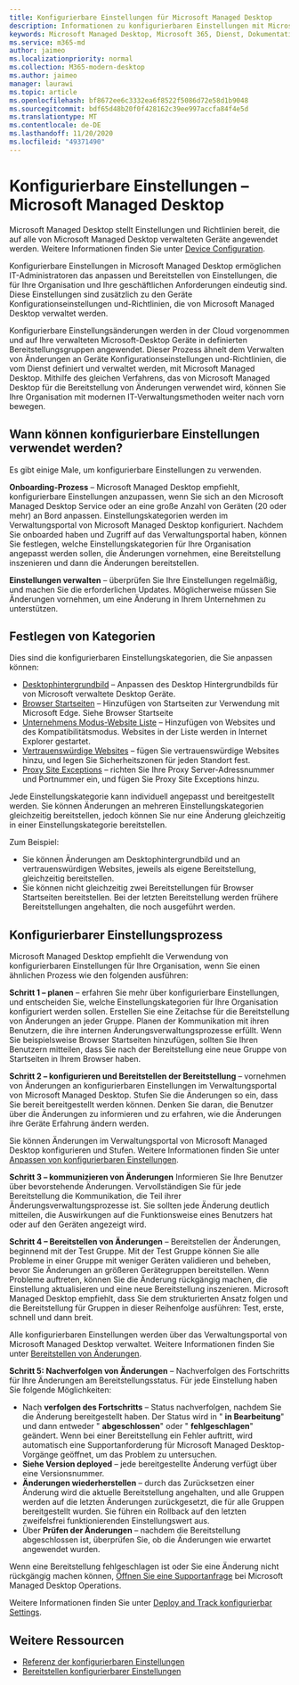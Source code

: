 ```yaml
---
title: Konfigurierbare Einstellungen für Microsoft Managed Desktop
description: Informationen zu konfigurierbaren Einstellungen mit Microsoft Managed Desktop
keywords: Microsoft Managed Desktop, Microsoft 365, Dienst, Dokumentation, Einstellungen, konfigurierbare Einstellungen
ms.service: m365-md
author: jaimeo
ms.localizationpriority: normal
ms.collection: M365-modern-desktop
ms.author: jaimeo
manager: laurawi
ms.topic: article
ms.openlocfilehash: bf8672ee6c3332ea6f8522f5086d72e58d1b9048
ms.sourcegitcommit: bdf65d48b20f0f428162c39ee997accfa84f4e5d
ms.translationtype: MT
ms.contentlocale: de-DE
ms.lasthandoff: 11/20/2020
ms.locfileid: "49371490"
---
```

# <a name="configurable-settings---microsoft-managed-desktop"></a>Konfigurierbare Einstellungen – Microsoft Managed Desktop

Microsoft Managed Desktop stellt Einstellungen und Richtlinien bereit, die auf alle von Microsoft Managed Desktop verwalteten Geräte angewendet werden. Weitere Informationen finden Sie unter [Device Configuration](../service-description/device-policies.md).

Konfigurierbare Einstellungen in Microsoft Managed Desktop ermöglichen IT-Administratoren das anpassen und Bereitstellen von Einstellungen, die für Ihre Organisation und Ihre geschäftlichen Anforderungen eindeutig sind. Diese Einstellungen sind zusätzlich zu den Geräte Konfigurationseinstellungen und-Richtlinien, die von Microsoft Managed Desktop verwaltet werden.  

Konfigurierbare Einstellungsänderungen werden in der Cloud vorgenommen und auf Ihre verwalteten Microsoft-Desktop Geräte in definierten Bereitstellungsgruppen angewendet. Dieser Prozess ähnelt dem Verwalten von Änderungen an Geräte Konfigurationseinstellungen und-Richtlinien, die vom Dienst definiert und verwaltet werden, mit Microsoft Managed Desktop. Mithilfe des gleichen Verfahrens, das von Microsoft Managed Desktop für die Bereitstellung von Änderungen verwendet wird, können Sie Ihre Organisation mit modernen IT-Verwaltungsmethoden weiter nach vorn bewegen.

## <a name="when-to-use-configurable-settings"></a>Wann können konfigurierbare Einstellungen verwendet werden?

Es gibt einige Male, um konfigurierbare Einstellungen zu verwenden. 

**Onboarding-Prozess** – Microsoft Managed Desktop empfiehlt, konfigurierbare Einstellungen anzupassen, wenn Sie sich an den Microsoft Managed Desktop Service oder an eine große Anzahl von Geräten (20 oder mehr) an Bord anpassen. Einstellungskategorien werden im Verwaltungsportal von Microsoft Managed Desktop konfiguriert. Nachdem Sie onboarded haben und Zugriff auf das Verwaltungsportal haben, können Sie festlegen, welche Einstellungskategorien für Ihre Organisation angepasst werden sollen, die Änderungen vornehmen, eine Bereitstellung inszenieren und dann die Änderungen bereitstellen.

**Einstellungen verwalten** – überprüfen Sie Ihre Einstellungen regelmäßig, und machen Sie die erforderlichen Updates. Möglicherweise müssen Sie Änderungen vornehmen, um eine Änderung in Ihrem Unternehmen zu unterstützen.   

## <a name="setting-categories"></a>Festlegen von Kategorien

Dies sind die konfigurierbaren Einstellungskategorien, die Sie anpassen können:
- [Desktophintergrundbild](config-setting-ref.md#desktop-background-picture) – Anpassen des Desktop Hintergrundbilds für von Microsoft verwaltete Desktop Geräte. 
- [Browser Startseiten](config-setting-ref.md#browser-start-pages) – Hinzufügen von Startseiten zur Verwendung mit Microsoft Edge. Siehe Browser Startseite
- [Unternehmens Modus-Website Liste](config-setting-ref.md#enterprise-mode-site-list-location) – Hinzufügen von Websites und des Kompatibilitätsmodus. Websites in der Liste werden in Internet Explorer gestartet. 
- [Vertrauenswürdige Websites](config-setting-ref.md#trusted-sites) – fügen Sie vertrauenswürdige Websites hinzu, und legen Sie Sicherheitszonen für jeden Standort fest. 
- [Proxy Site Exceptions](config-setting-ref.md#proxy) – richten Sie Ihre Proxy Server-Adressnummer und Portnummer ein, und fügen Sie Proxy Site Exceptions hinzu.

Jede Einstellungskategorie kann individuell angepasst und bereitgestellt werden. Sie können Änderungen an mehreren Einstellungskategorien gleichzeitig bereitstellen, jedoch können Sie nur eine Änderung gleichzeitig in einer Einstellungskategorie bereitstellen.

Zum Beispiel:
- Sie können Änderungen am Desktophintergrundbild und an vertrauenswürdigen Websites, jeweils als eigene Bereitstellung, gleichzeitig bereitstellen. 
- Sie können nicht gleichzeitig zwei Bereitstellungen für Browser Startseiten bereitstellen. Bei der letzten Bereitstellung werden frühere Bereitstellungen angehalten, die noch ausgeführt werden.

## <a name="configurable-setting-process"></a>Konfigurierbarer Einstellungsprozess

Microsoft Managed Desktop empfiehlt die Verwendung von konfigurierbaren Einstellungen für Ihre Organisation, wenn Sie einen ähnlichen Prozess wie den folgenden ausführen:

**Schritt 1 – planen** – erfahren Sie mehr über konfigurierbare Einstellungen, und entscheiden Sie, welche Einstellungskategorien für Ihre Organisation konfiguriert werden sollen. Erstellen Sie eine Zeitachse für die Bereitstellung von Änderungen an jeder Gruppe. Planen der Kommunikation mit ihren Benutzern, die ihre internen Änderungsverwaltungsprozesse erfüllt. Wenn Sie beispielsweise Browser Startseiten hinzufügen, sollten Sie Ihren Benutzern mitteilen, dass Sie nach der Bereitstellung eine neue Gruppe von Startseiten in Ihrem Browser haben.  

**Schritt 2 – konfigurieren und Bereitstellen der Bereitstellung** – vornehmen von Änderungen an konfigurierbaren Einstellungen im Verwaltungsportal von Microsoft Managed Desktop. Stufen Sie die Änderungen so ein, dass Sie bereit bereitgestellt werden können. Denken Sie daran, die Benutzer über die Änderungen zu informieren und zu erfahren, wie die Änderungen ihre Geräte Erfahrung ändern werden.   

Sie können Änderungen im Verwaltungsportal von Microsoft Managed Desktop konfigurieren und Stufen. Weitere Informationen finden Sie unter [Anpassen von konfigurierbaren Einstellungen](config-setting-ref.md). 

**Schritt 3 – kommunizieren von Änderungen** Informieren Sie Ihre Benutzer über bevorstehende Änderungen. Vervollständigen Sie für jede Bereitstellung die Kommunikation, die Teil ihrer Änderungsverwaltungsprozesse ist. Sie sollten jede Änderung deutlich mitteilen, die Auswirkungen auf die Funktionsweise eines Benutzers hat oder auf den Geräten angezeigt wird.

**Schritt 4 – Bereitstellen von Änderungen** – Bereitstellen der Änderungen, beginnend mit der Test Gruppe. Mit der Test Gruppe können Sie alle Probleme in einer Gruppe mit weniger Geräten validieren und beheben, bevor Sie Änderungen an größeren Gerätegruppen bereitstellen. Wenn Probleme auftreten, können Sie die Änderung rückgängig machen, die Einstellung aktualisieren und eine neue Bereitstellung inszenieren. Microsoft Managed Desktop empfiehlt, dass Sie dem strukturierten Ansatz folgen und die Bereitstellung für Gruppen in dieser Reihenfolge ausführen: Test, erste, schnell und dann breit.   

Alle konfigurierbaren Einstellungen werden über das Verwaltungsportal von Microsoft Managed Desktop verwaltet. Weitere Informationen finden Sie unter [Bereitstellen von Änderungen](config-setting-deploy.md). 

**Schritt 5: Nachverfolgen von Änderungen** – Nachverfolgen des Fortschritts für Ihre Änderungen am Bereitstellungsstatus. Für jede Einstellung haben Sie folgende Möglichkeiten:
- Nach **verfolgen des Fortschritts** – Status nachverfolgen, nachdem Sie die Änderung bereitgestellt haben. Der Status wird in " **in Bearbeitung**" und dann entweder " **abgeschlossen**" oder " **fehlgeschlagen**" geändert. Wenn bei einer Bereitstellung ein Fehler auftritt, wird automatisch eine Supportanforderung für Microsoft Managed Desktop-Vorgänge geöffnet, um das Problem zu untersuchen.  
- **Siehe Version deployed** – jede bereitgestellte Änderung verfügt über eine Versionsnummer.
- **Änderungen wiederherstellen** – durch das Zurücksetzen einer Änderung wird die aktuelle Bereitstellung angehalten, und alle Gruppen werden auf die letzten Änderungen zurückgesetzt, die für alle Gruppen bereitgestellt wurden. Sie führen ein Rollback auf den letzten zweifelsfrei funktionierenden Einstellungswert aus.
- Über **Prüfen der Änderungen** – nachdem die Bereitstellung abgeschlossen ist, überprüfen Sie, ob die Änderungen wie erwartet angewendet wurden.  

Wenn eine Bereitstellung fehlgeschlagen ist oder Sie eine Änderung nicht rückgängig machen können, [Öffnen Sie eine Supportanfrage](admin-support.md) bei Microsoft Managed Desktop Operations. 

Weitere Informationen finden Sie unter [Deploy and Track konfigurierbar Settings](config-setting-deploy.md).

## <a name="additional-resources"></a>Weitere Ressourcen
- [Referenz der konfigurierbaren Einstellungen](config-setting-ref.md) 
- [Bereitstellen konfigurierbarer Einstellungen](config-setting-deploy.md) 
